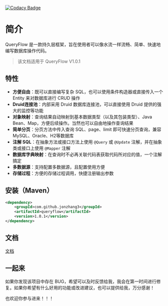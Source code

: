 [![Codacy Badge](https://api.codacy.com/project/badge/Grade/1555150fbd224a19a51409b1c083f9e7)](https://www.codacy.com/manual/JonZhang3/QueryFlow?utm_source=github.com&amp;utm_medium=referral&amp;utm_content=JonZhang3/QueryFlow&amp;utm_campaign=Badge_Grade)

# 简介

QueryFlow 是一款持久层框架，旨在使用者可以像水流一样流畅、简单、快速地编写数据库操作代码。

>  该文档适用于 QueryFlow V1.0.1

## 特性
- **方便自由**：既可以直接编写复杂 SQL，也可以使用条件构造器或直接传入一个 Entity 来对数据库进行 CRUD 操作
- **Druid连接池**：内部采用 Druid 数据库连接池，可以直接使用 Druid 提供的强大的监控等功能
- **对象映射**：查询结果自动映射到基本数据类型（以及其包装类型）、Java Bean、Map，方便后续操作。当然也可以自由地操作查询结果
- **简单分页**：分页方法中传入查询 SQL、page、limit 即可快速分页查询，兼容 MySQL、Oracle、H2等数据库
- **注解 SQL**：在抽象方法或接口方法上使用 `@Query` 或 `@Update` 注解，并在抽象类或接口上使用 `@Mapper` 注解
- **数据库字典映射**：在查询时不必再关联代码表获取代码所对应的值，一个注解搞定
- **多数据源**：支持配置多数据源，且配置使用方便
- **存储过程**：方便的存储过程调用，快捷注册输出参数

## 安装（Maven）
```xml
<dependency>
    <groupId>com.github.jonzhang3</groupId>
    <artifactId>queryflow</artifactId>
    <version>1.0.1</version>
</dependency>
```

## 文档
[文档](https://jonzhang3.github.io/QueryFlow)

## 一起来

如果你发现该项目中存在 BUG，希望可以及时反馈给我，我会在第一时间进行修复。如果你希望有什么好用的功能或改进建议，也可以提供给我，万分感谢！

也欢迎你参与进来！！！

